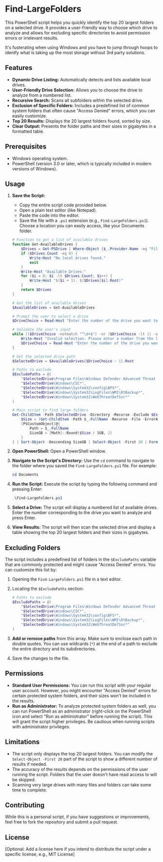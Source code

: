 # Find-LargeFolders

This PowerShell script helps you quickly identify the top 20 largest folders on a selected drive. It provides a user-friendly way to choose which drive to analyze and allows for excluding specific directories to avoid permission errors or irrelevant results.

It's fusterating when using Windows and you have to jump through hoops to identfy what is taking up the most storage without 3rd party solutions.

## Features

* **Dynamic Drive Listing:** Automatically detects and lists available local drives.
* **User-Friendly Drive Selection:** Allows you to choose the drive to analyze from a numbered list.
* **Recursive Search:** Scans all subfolders within the selected drive.
* **Exclusion of Specific Folders:** Includes a predefined list of common system folders that often cause "Access Denied" errors, which you can easily customize.
* **Top 20 Results:** Displays the 20 largest folders found, sorted by size.
* **Clear Output:** Presents the folder paths and their sizes in gigabytes in a formatted table.

## Prerequisites

* Windows operating system.
* PowerShell (version 3.0 or later, which is typically included in modern versions of Windows).

## Usage

1.  **Save the Script:**
    * Copy the entire script code provided below.
    * Open a plain text editor (like Notepad).
    * Paste the code into the editor.
    * Save the file with a `.ps1` extension (e.g., `Find-LargeFolders.ps1`). Choose a location you can easily access, like your Documents folder.

    ```powershell
    # Function to get a list of available drives
    function Get-AvailableDrives {
        $Drives = Get-PSDrive | Where-Object {$_.Provider.Name -eq "FileSystem"}
        if ($Drives.Count -eq 0) {
            Write-Host "No local drives found."
            exit
        }
        Write-Host "Available Drives:"
        for ($i = 0; $i -lt $Drives.Count; $i++) {
            Write-Host "$($i + 1). $($Drives[$i].Root)"
        }
        return $Drives
    }

    # Get the list of available drives
    $AvailableDrives = Get-AvailableDrives

    # Prompt the user to select a drive
    $DriveChoice = Read-Host "Enter the number of the drive you want to analyze"

    # Validate the user's input
    while (($DriveChoice -notmatch "^\d+$") -or ($DriveChoice -lt 1) -or ($DriveChoice -gt $AvailableDrives.Count)) {
        Write-Host "Invalid selection. Please enter a number from the list."
        $DriveChoice = Read-Host "Enter the number of the drive you want to analyze"
    }

    # Get the selected drive path
    $SelectedDrive = $AvailableDrives[$DriveChoice - 1].Root

    # Paths to exclude
    $ExcludePaths = @(
        "$SelectedDrive\Program Files\Windows Defender Advanced Threat Protection*",
        "$SelectedDrive\Windows\CSC*",
        "$SelectedDrive\Windows\System32\config\BFS*",
        "$SelectedDrive\Windows\System32\LogFiles\WMI\RtBackup*",
        "$SelectedDrive\Windows\System32\WebThreatDefSvc*"
    )

    # Main script to find large folders
    Get-ChildItem -Path $SelectedDrive -Directory -Recurse -Exclude $ExcludePaths -ErrorAction SilentlyContinue | ForEach-Object {
        $Size = (Get-ChildItem -Path $_.FullName -Recurse -File -ErrorAction SilentlyContinue | Measure-Object -Sum Length).Sum
        [PSCustomObject]@{
            Path = $_.FullName
            SizeGB = [Math]::Round($Size / 1GB, 2)
        }
    } | Sort-Object -Descending SizeGB | Select-Object -First 20 | Format-Table -AutoSize
    ```

2.  **Open PowerShell:** Open a PowerShell window.

3.  **Navigate to the Script's Directory:** Use the `cd` command to navigate to the folder where you saved the `Find-LargeFolders.ps1` file. For example:

    ```powershell
    cd Documents
    ```

4.  **Run the Script:** Execute the script by typing the following command and pressing Enter:

    ```powershell
    .\Find-LargeFolders.ps1
    ```

5.  **Select a Drive:** The script will display a numbered list of available drives. Enter the number corresponding to the drive you want to analyze and press Enter.

6.  **View Results:** The script will then scan the selected drive and display a table showing the top 20 largest folders and their sizes in gigabytes.

## Excluding Folders

The script includes a predefined list of folders in the `$ExcludePaths` variable that are commonly protected and might cause "Access Denied" errors. You can customize this list by:

1.  Opening the `Find-LargeFolders.ps1` file in a text editor.
2.  Locating the `$ExcludePaths` section:

    ```powershell
    # Paths to exclude
    $ExcludePaths = @(
        "$SelectedDrive\Program Files\Windows Defender Advanced Threat Protection*",
        "$SelectedDrive\Windows\CSC*",
        "$SelectedDrive\Windows\System32\config\BFS*",
        "$SelectedDrive\Windows\System32\LogFiles\WMI\RtBackup*",
        "$SelectedDrive\Windows\System32\WebThreatDefSvc*"
    )
    ```

3.  **Add or remove paths** from this array. Make sure to enclose each path in double quotes. You can use wildcards (`*`) at the end of a path to exclude the entire directory and its subdirectories.
4.  Save the changes to the file.

## Permissions

* **Standard User Permissions:** You can run this script with your regular user account. However, you might encounter "Access Denied" errors for certain protected system folders, and their sizes won't be included in the results.
* **Run as Administrator:** To analyze protected system folders as well, you can run PowerShell as an administrator (right-click on the PowerShell icon and select "Run as administrator" before running the script). This will grant the script higher privileges. Be cautious when running scripts with administrator privileges.

## Limitations

* The script only displays the top 20 largest folders. You can modify the `Select-Object -First 20` part of the script to show a different number of results if needed.
* The accuracy of the results depends on the permissions of the user running the script. Folders that the user doesn't have read access to will be skipped.
* Scanning very large drives with many files and folders can take some time to complete.

## Contributing

While this is a personal script, if you have suggestions or improvements, feel free to fork the repository and submit a pull request.

## License

[Optional: Add a license here if you intend to distribute the script under a specific license, e.g., MIT License]
